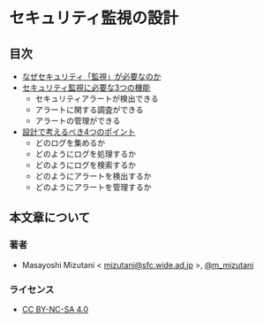 # セキュリティ監視の設計

## 目次

- [なぜセキュリティ「監視」が必要なのか](01.md)
- [セキュリティ監視に必要な3つの機能](02.md)
    - セキュリティアラートが検出できる
    - アラートに関する調査ができる
    - アラートの管理ができる
- [設計で考えるべき4つのポイント](03.md)
    - どのログを集めるか
    - どのようにログを処理するか
    - どのようにログを検索するか
    - どのようにアラートを検出するか
    - どのようにアラートを管理するか

## 本文章について

### 著者

- Masayoshi Mizutani < mizutani@sfc.wide.ad.jp >, [@m_mizutani](https://twitter.com/m_mizutani)

### ライセンス

- [CC BY-NC-SA 4.0](https://creativecommons.org/licenses/by-nc-sa/4.0/deed.en)
